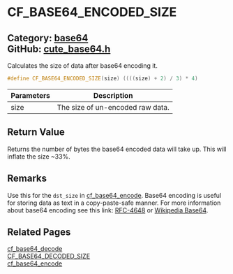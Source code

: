 # CF_BASE64_ENCODED_SIZE

Category: [base64](https://github.com/RandyGaul/cute_framework/blob/master/docs/api_reference?id=base64)  
GitHub: [cute_base64.h](https://github.com/RandyGaul/cute_framework/blob/master/include/cute_base64.h)  
---

Calculates the size of data after base64 encoding it.

```cpp
#define CF_BASE64_ENCODED_SIZE(size) ((((size) + 2) / 3) * 4)
```

Parameters | Description
--- | ---
size | The size of un-encoded raw data.

## Return Value

Returns the number of bytes the base64 encoded data will take up. This will inflate the size ~33%.

## Remarks

Use this for the `dst_size` in [cf_base64_encode](https://github.com/RandyGaul/cute_framework/blob/master/docs/base64/cf_base64_encode.md).
Base64 encoding is useful for storing data as text in a copy-paste-safe manner. For more information about
base64 encoding see this link: [RFC-4648](https://tools.ietf.org/html/rfc4648) or [Wikipedia Base64](https://en.wikipedia.org/wiki/Base64).

## Related Pages

[cf_base64_decode](https://github.com/RandyGaul/cute_framework/blob/master/docs/base64/cf_base64_decode.md)  
[CF_BASE64_DECODED_SIZE](https://github.com/RandyGaul/cute_framework/blob/master/docs/base64/cf_base64_decoded_size.md)  
[cf_base64_encode](https://github.com/RandyGaul/cute_framework/blob/master/docs/base64/cf_base64_encode.md)  
